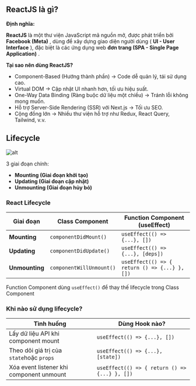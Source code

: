 ## ReactJS là gì?

**Định nghĩa:**

**ReactJS** là một thư viện JavaScript mã nguồn mở, được phát triển bởi  **Facebook (Meta)** , dùng để xây dựng giao diện người dùng ( **UI - User Interface** ), đặc biệt là các ứng dụng web  **đơn trang (SPA - Single Page Application)** .

**Tại sao nên dùng ReactJS?**

* Component-Based (Hướng thành phần) → Code dễ quản lý, tái sử dụng cao.
* Virtual DOM → Cập nhật UI nhanh hơn, tối ưu hiệu suất.
* One-Way Data Binding (Ràng buộc dữ liệu một chiều) → Tránh lỗi không mong muốn.
* Hỗ trợ Server-Side Rendering (SSR) với Next.js → Tối ưu SEO.
* Cộng đồng lớn → Nhiều thư viện hỗ trợ như Redux, React Query, Tailwind, v.v.

## Lifecycle

![alt](https://images.viblo.asia/c3c37d71-9a8f-4250-b7a3-d01cb1cc525e.png)


3 giai đoạn chính:

* **Mounting (Giai đoạn khởi tạo)**
* **Updating (Giai đoạn cập nhật)**
* **Unmounting (Giai đoạn hủy bỏ)**

### **React Lifecycle**

| **Giai đoạn** | **Class Component**  | **Function Component (useEffect)**        |
| --------------------- | -------------------------- | ----------------------------------------------- |
| **Mounting**    | `componentDidMount()`    | `useEffect(() => {...}, [])`                  |
| **Updating**    | `componentDidUpdate()`   | `useEffect(() => {...}, [deps])`              |
| **Unmounting**  | `componentWillUnmount()` | `useEffect(() => { return () => {...} }, [])` |

Function Component dùng `useEffect()` để thay thế lifecycle trong Class Component

### **Khi nào sử dụng lifecycle?**

| **Tình huống**                            | **Dùng Hook nào?**                      |
| ------------------------------------------------- | ----------------------------------------------- |
| Lấy dữ liệu API khi component mount            | `useEffect(() => {...}, [])`                  |
| Theo dõi giá trị của `state`hoặc `props` | `useEffect(() => {...}, [state])`             |
| Xóa event listener khi component unmount         | `useEffect(() => { return () => {...} }, [])` |
